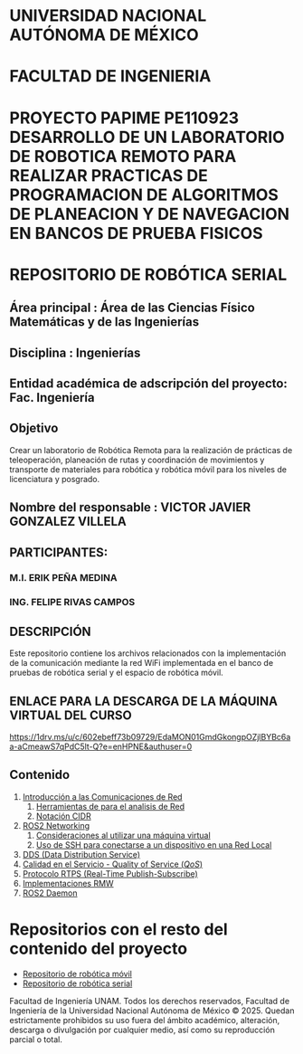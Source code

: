 # UNIVERSIDAD NACIONAL AUTÓNOMA DE MÉXICO
# FACULTAD DE INGENIERIA 

# PROYECTO PAPIME PE110923 DESARROLLO DE UN LABORATORIO DE ROBOTICA REMOTO PARA REALIZAR PRACTICAS DE PROGRAMACION DE ALGORITMOS DE PLANEACION Y DE NAVEGACION EN BANCOS DE PRUEBA FISICOS
# REPOSITORIO DE ROBÓTICA SERIAL

## Área principal :	Área de las Ciencias Físico Matemáticas y de las Ingenierías
## Disciplina :	Ingenierías
## Entidad académica de adscripción del proyecto: Fac. Ingeniería

## Objetivo
Crear un laboratorio de Robótica Remota para la realización de prácticas de teleoperación, planeación de rutas y coordinación de movimientos y transporte de materiales para robótica y robótica móvil para los niveles de licenciatura y posgrado.


## Nombre del responsable : VICTOR JAVIER GONZALEZ VILLELA

## PARTICIPANTES: 
### M.I. ERIK PEÑA MEDINA
### ING. FELIPE RIVAS CAMPOS

## DESCRIPCIÓN
Este repositorio contiene los archivos relacionados con la implementación de la comunicación mediante la red WiFi implementada en el banco de pruebas de robótica serial y el espacio de robótica móvil.

## ENLACE PARA LA DESCARGA DE LA MÁQUINA VIRTUAL DEL CURSO

https://1drv.ms/u/c/602ebeff73b09729/EdaMON01GmdGkongpOZjlBYBc6aa-aCmeawS7qPdC5lt-Q?e=enHPNE&authuser=0


## Contenido

1. [Introducción a las Comunicaciones de Red](./docs/Networking/Intro_networking.md)
    1. [Herramientas de para el analisis de Red](./docs/Networking/Net_Tools.md)
    1. [Notación CIDR](./docs/Networking/CIDR_notation.md)
2. [ROS2 Networking](./docs/Networking/ROS2_Networking.md)
    1. [Consideraciones al utilizar una máquina virtual](./docs/Networking/VM_Considerations.md)
    1. [Uso de SSH para conectarse a un dispositivo en una Red Local](./docs/Networking/SSH_en_ROS2.md)
3. [DDS (Data Distribution Service)](./docs/Networking/DDS.md)
4. [Calidad en el Servicio - Quality of Service (*QoS*)](./docs/Networking/QoS.md)
5. [Protocolo RTPS (Real-Time Publish-Subscribe)](./docs/Networking/RTPS.md)
6. [Implementaciones RMW](./docs/Networking/RMW.md)
7. [ROS2 Daemon](./docs/Networking/Daemon.md)

# Repositorios con el resto del contenido del proyecto

- [Repositorio de robótica móvil](https://github.com/arrg-mx/Papime_PE110923_rmovil.git)
- [Repositorio de robótica serial](https://github.com/arrg-mx/Papime_PE110923_rserial.git)

Facultad de Ingeniería UNAM. Todos los derechos reservados, Facultad de Ingeniería de la Universidad Nacional Autónoma de México © 2025. Quedan estrictamente prohibidos su uso fuera del ámbito académico, alteración, descarga o divulgación por cualquier medio, así como su reproducción parcial o total.
